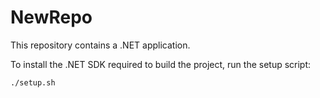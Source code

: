 # NewRepo

This repository contains a .NET application.

To install the .NET SDK required to build the project, run the setup script:

```bash
./setup.sh
```
